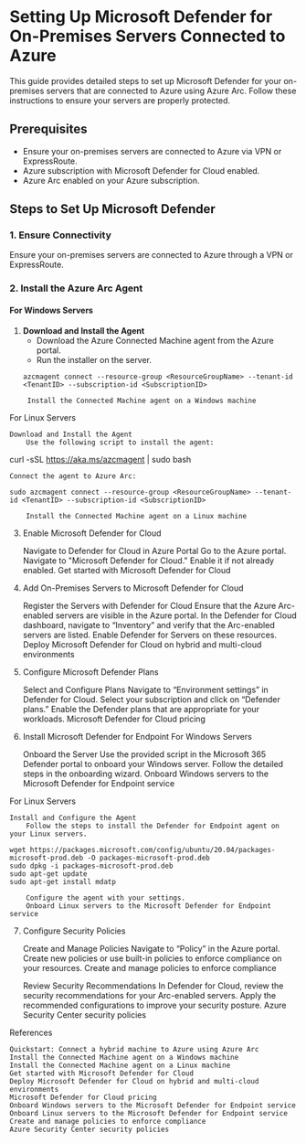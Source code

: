 # Setting Up Microsoft Defender for On-Premises Servers Connected to Azure

This guide provides detailed steps to set up Microsoft Defender for your on-premises servers that are connected to Azure using Azure Arc. Follow these instructions to ensure your servers are properly protected.

## Prerequisites
- Ensure your on-premises servers are connected to Azure via VPN or ExpressRoute.
- Azure subscription with Microsoft Defender for Cloud enabled.
- Azure Arc enabled on your Azure subscription.

## Steps to Set Up Microsoft Defender

### 1. Ensure Connectivity

Ensure your on-premises servers are connected to Azure through a VPN or ExpressRoute.

### 2. Install the Azure Arc Agent

#### For Windows Servers
1. **Download and Install the Agent**
   - Download the Azure Connected Machine agent from the Azure portal.
   - Run the installer on the server.
   ```shell
   azcmagent connect --resource-group <ResourceGroupName> --tenant-id <TenantID> --subscription-id <SubscriptionID>

    Install the Connected Machine agent on a Windows machine

For Linux Servers

    Download and Install the Agent
        Use the following script to install the agent:

curl -sSL https://aka.ms/azcmagent | sudo bash

    Connect the agent to Azure Arc:

    sudo azcmagent connect --resource-group <ResourceGroupName> --tenant-id <TenantID> --subscription-id <SubscriptionID>

        Install the Connected Machine agent on a Linux machine

3. Enable Microsoft Defender for Cloud

    Navigate to Defender for Cloud in Azure Portal
        Go to the Azure portal.
        Navigate to "Microsoft Defender for Cloud."
        Enable it if not already enabled.
        Get started with Microsoft Defender for Cloud

4. Add On-Premises Servers to Microsoft Defender for Cloud

    Register the Servers with Defender for Cloud
        Ensure that the Azure Arc-enabled servers are visible in the Azure portal.
        In the Defender for Cloud dashboard, navigate to “Inventory” and verify that the Arc-enabled servers are listed.
        Enable Defender for Servers on these resources.
        Deploy Microsoft Defender for Cloud on hybrid and multi-cloud environments

5. Configure Microsoft Defender Plans

    Select and Configure Plans
        Navigate to “Environment settings” in Defender for Cloud.
        Select your subscription and click on “Defender plans.”
        Enable the Defender plans that are appropriate for your workloads.
        Microsoft Defender for Cloud pricing

6. Install Microsoft Defender for Endpoint
For Windows Servers

    Onboard the Server
        Use the provided script in the Microsoft 365 Defender portal to onboard your Windows server.
        Follow the detailed steps in the onboarding wizard.
        Onboard Windows servers to the Microsoft Defender for Endpoint service

For Linux Servers

    Install and Configure the Agent
        Follow the steps to install the Defender for Endpoint agent on your Linux servers.

    wget https://packages.microsoft.com/config/ubuntu/20.04/packages-microsoft-prod.deb -O packages-microsoft-prod.deb
    sudo dpkg -i packages-microsoft-prod.deb
    sudo apt-get update
    sudo apt-get install mdatp

        Configure the agent with your settings.
        Onboard Linux servers to the Microsoft Defender for Endpoint service

7. Configure Security Policies

    Create and Manage Policies
        Navigate to “Policy” in the Azure portal.
        Create new policies or use built-in policies to enforce compliance on your resources.
        Create and manage policies to enforce compliance

    Review Security Recommendations
        In Defender for Cloud, review the security recommendations for your Arc-enabled servers.
        Apply the recommended configurations to improve your security posture.
        Azure Security Center security policies

References

    Quickstart: Connect a hybrid machine to Azure using Azure Arc
    Install the Connected Machine agent on a Windows machine
    Install the Connected Machine agent on a Linux machine
    Get started with Microsoft Defender for Cloud
    Deploy Microsoft Defender for Cloud on hybrid and multi-cloud environments
    Microsoft Defender for Cloud pricing
    Onboard Windows servers to the Microsoft Defender for Endpoint service
    Onboard Linux servers to the Microsoft Defender for Endpoint service
    Create and manage policies to enforce compliance
    Azure Security Center security policies
